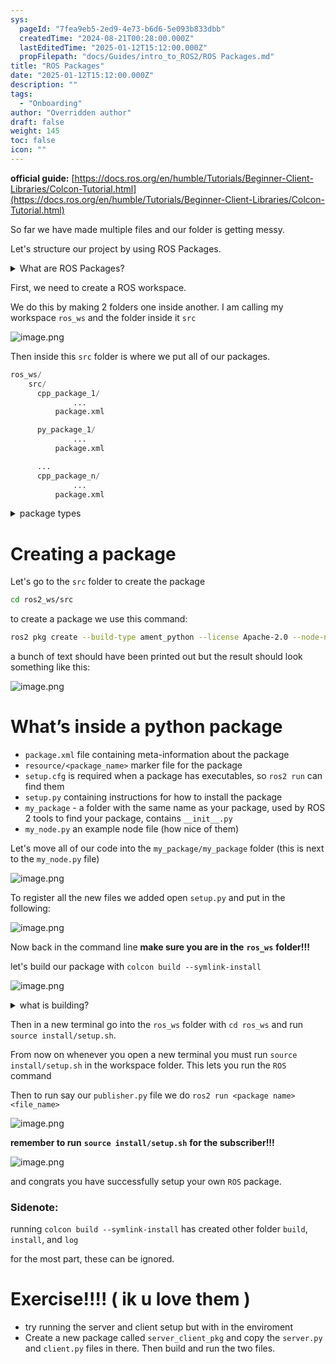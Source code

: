 ```yaml
---
sys:
  pageId: "7fea9eb5-2ed9-4e73-b6d6-5e093b833dbb"
  createdTime: "2024-08-21T00:28:00.000Z"
  lastEditedTime: "2025-01-12T15:12:00.000Z"
  propFilepath: "docs/Guides/intro_to_ROS2/ROS Packages.md"
title: "ROS Packages"
date: "2025-01-12T15:12:00.000Z"
description: ""
tags:
  - "Onboarding"
author: "Overridden author"
draft: false
weight: 145
toc: false
icon: ""
---
```


**official guide:** [https://docs.ros.org/en/humble/Tutorials/Beginner-Client-Libraries/Colcon-Tutorial.html](https://docs.ros.org/en/humble/Tutorials/Beginner-Client-Libraries/Colcon-Tutorial.html)

So far we have made multiple files and our folder is getting messy.

Let's structure our project by using ROS Packages.

<details>

<summary>What are ROS Packages?</summary>

ROS Packages are, as the name implies, packages of code that are highly sharable between ROS developers.

They consist of a folder, `package.xml` file, and source code

```python
      cpp_package_1/
		      ... imagine much code files here ..
          package.xml
```

</details>

First, we need to create a ROS workspace.

We do this by making 2 folders one inside another. I am calling my workspace `ros_ws` and the folder inside it `src`

![image.png](https://prod-files-secure.s3.us-west-2.amazonaws.com/d518164a-d88e-44d1-a4ee-3adb3bd8bce0/70706947-fd18-4537-a67b-e12946812d31/image.png?X-Amz-Algorithm=AWS4-HMAC-SHA256&X-Amz-Content-Sha256=UNSIGNED-PAYLOAD&X-Amz-Credential=ASIAZI2LB4662Q7ZK4JJ%2F20250427%2Fus-west-2%2Fs3%2Faws4_request&X-Amz-Date=20250427T200839Z&X-Amz-Expires=3600&X-Amz-Security-Token=IQoJb3JpZ2luX2VjEMz%2F%2F%2F%2F%2F%2F%2F%2F%2F%2FwEaCXVzLXdlc3QtMiJHMEUCIFhCwkMPF81TDcQrgLi68YXNeJFmraMxgZohPqJxCIe3AiEAh7jEuaUy6uIJSZXSxHeGpGuVvs5gvI1Y%2FeNN2CgyfE0q%2FwMIZRAAGgw2Mzc0MjMxODM4MDUiDEdYP8dj5993Nl7sJyrcAzazE1fq5IKGxZ6eblhQD1NQAlHtaoCzEwoWzs4IouFPQ8lZ3B%2Fca1YkwVKCiSRWF6RaHuN3Qd%2BsZM%2FzcyWa9Ngjw5kxeCqFeMjqmh4ka%2Fi%2FEss9M1aSDdOvuzMHljO4X47zF2Zqd4deJB7IRXkDqzY1e87sfX%2BATLgI4%2FwvPnvkogx2qqT%2FgUXnMqJdoFsziVpFll%2Fi6Zje8NlgDt8ubnGKmWSwHDqgqxvY7DNJytBkcpDNE34B9M8oov8bAbYRVujDVL30geTheEWdFrq3OjvizNKW7LPGC2dseK7QHxCcwYmk98Bo0YDxeKjIwvn28XCWkiLUUdlw4apc7%2BS1Tn4Dtal8QC%2BGRqK2UBfRuqloU8ItMhexvaDPBfGbHH3Ws8Cv4VwRFN2DltUnDkg%2BxfJ%2F%2Bm32Is25VxFGiftG4mubaK%2Bmz0ckhYOzEhN6CX6JLnPg2uvXk7Sajc4R4Xkyc%2FMJ%2FGSErnbMll1ldL%2FsX7ortPTYJbxgxbnDTFOmjYtVpSB0QnwiJQ7JWy3Q%2BtgEWiknezfALeThnohY1ZUGgt0fun23mczTDidSR82ckDRYetkNMs2SdZ%2BnqpjlKyjXnvZyo85ZqWcqtjNhYsdU58nnG7mjOTR8%2FZt19LUsMMCKusAGOqUBuc%2B8Tz3uCmyKiQD%2FRWBxcljyTTTWihPj0UA29Yt%2FYlm07i60tiKHgtANN4iIiHO3COJChfcusVnQnqXeWb7jLEo%2Fjs1%2FMEiaThcnhaZ3UXECAhK9HaEL1ABdSW1QsMjoxJW8co7cYKIk9ZY8Qt2obGvUvmUyHysaYUs7cgObUAcOQCnnbH%2BMtEQHdaz70HgfxQpX3JErnpztYTrAXjgFMESDbZ6Q&X-Amz-Signature=ef8de8e483e5411cf981155a282bb004b07c035ef4b9a3536a5f41d408e94587&X-Amz-SignedHeaders=host&x-id=GetObject)

Then inside this `src` folder is where we put all of our packages.

```python
ros_ws/
    src/
      cpp_package_1/
		      ...
          package.xml

      py_package_1/
		      ...
          package.xml

      ...
      cpp_package_n/
		      ...
          package.xml

```

<details>

<summary>package types</summary>

packages can be either `C++` or python.

the intern file structure is different for each but for this guide we will stick to creating python packages

</details>

# Creating a package

Let's go to the `src` folder to create the package

```bash
cd ros2_ws/src
```

to create a package we use this command:

```bash
ros2 pkg create --build-type ament_python --license Apache-2.0 --node-name my_node my_package
```

a bunch of text should have been printed out but the result should look something like this:

![image.png](https://prod-files-secure.s3.us-west-2.amazonaws.com/d518164a-d88e-44d1-a4ee-3adb3bd8bce0/e6cf1e3f-8512-4a3e-b131-079f800bf3e8/image.png?X-Amz-Algorithm=AWS4-HMAC-SHA256&X-Amz-Content-Sha256=UNSIGNED-PAYLOAD&X-Amz-Credential=ASIAZI2LB4662Q7ZK4JJ%2F20250427%2Fus-west-2%2Fs3%2Faws4_request&X-Amz-Date=20250427T200839Z&X-Amz-Expires=3600&X-Amz-Security-Token=IQoJb3JpZ2luX2VjEMz%2F%2F%2F%2F%2F%2F%2F%2F%2F%2FwEaCXVzLXdlc3QtMiJHMEUCIFhCwkMPF81TDcQrgLi68YXNeJFmraMxgZohPqJxCIe3AiEAh7jEuaUy6uIJSZXSxHeGpGuVvs5gvI1Y%2FeNN2CgyfE0q%2FwMIZRAAGgw2Mzc0MjMxODM4MDUiDEdYP8dj5993Nl7sJyrcAzazE1fq5IKGxZ6eblhQD1NQAlHtaoCzEwoWzs4IouFPQ8lZ3B%2Fca1YkwVKCiSRWF6RaHuN3Qd%2BsZM%2FzcyWa9Ngjw5kxeCqFeMjqmh4ka%2Fi%2FEss9M1aSDdOvuzMHljO4X47zF2Zqd4deJB7IRXkDqzY1e87sfX%2BATLgI4%2FwvPnvkogx2qqT%2FgUXnMqJdoFsziVpFll%2Fi6Zje8NlgDt8ubnGKmWSwHDqgqxvY7DNJytBkcpDNE34B9M8oov8bAbYRVujDVL30geTheEWdFrq3OjvizNKW7LPGC2dseK7QHxCcwYmk98Bo0YDxeKjIwvn28XCWkiLUUdlw4apc7%2BS1Tn4Dtal8QC%2BGRqK2UBfRuqloU8ItMhexvaDPBfGbHH3Ws8Cv4VwRFN2DltUnDkg%2BxfJ%2F%2Bm32Is25VxFGiftG4mubaK%2Bmz0ckhYOzEhN6CX6JLnPg2uvXk7Sajc4R4Xkyc%2FMJ%2FGSErnbMll1ldL%2FsX7ortPTYJbxgxbnDTFOmjYtVpSB0QnwiJQ7JWy3Q%2BtgEWiknezfALeThnohY1ZUGgt0fun23mczTDidSR82ckDRYetkNMs2SdZ%2BnqpjlKyjXnvZyo85ZqWcqtjNhYsdU58nnG7mjOTR8%2FZt19LUsMMCKusAGOqUBuc%2B8Tz3uCmyKiQD%2FRWBxcljyTTTWihPj0UA29Yt%2FYlm07i60tiKHgtANN4iIiHO3COJChfcusVnQnqXeWb7jLEo%2Fjs1%2FMEiaThcnhaZ3UXECAhK9HaEL1ABdSW1QsMjoxJW8co7cYKIk9ZY8Qt2obGvUvmUyHysaYUs7cgObUAcOQCnnbH%2BMtEQHdaz70HgfxQpX3JErnpztYTrAXjgFMESDbZ6Q&X-Amz-Signature=0abeca2616870180da6efaa93709956e4d330396f6894c7b6f06378ddaf5bbaa&X-Amz-SignedHeaders=host&x-id=GetObject)

# What’s inside a python package

- `package.xml` file containing meta-information about the package
- `resource/<package_name>` marker file for the package
- `setup.cfg` is required when a package has executables, so `ros2 run` can find them
- `setup.py` containing instructions for how to install the package
- `my_package` - a folder with the same name as your package, used by ROS 2 tools to find your package, contains `__init__.py`
- `my_node.py` an example node file (how nice of them)

Let's move all of our code into the `my_package/my_package` folder (this is next to the `my_node.py` file)

![image.png](https://prod-files-secure.s3.us-west-2.amazonaws.com/d518164a-d88e-44d1-a4ee-3adb3bd8bce0/9ce58f11-0da9-4d3e-b86d-506a9685d378/image.png?X-Amz-Algorithm=AWS4-HMAC-SHA256&X-Amz-Content-Sha256=UNSIGNED-PAYLOAD&X-Amz-Credential=ASIAZI2LB4662Q7ZK4JJ%2F20250427%2Fus-west-2%2Fs3%2Faws4_request&X-Amz-Date=20250427T200839Z&X-Amz-Expires=3600&X-Amz-Security-Token=IQoJb3JpZ2luX2VjEMz%2F%2F%2F%2F%2F%2F%2F%2F%2F%2FwEaCXVzLXdlc3QtMiJHMEUCIFhCwkMPF81TDcQrgLi68YXNeJFmraMxgZohPqJxCIe3AiEAh7jEuaUy6uIJSZXSxHeGpGuVvs5gvI1Y%2FeNN2CgyfE0q%2FwMIZRAAGgw2Mzc0MjMxODM4MDUiDEdYP8dj5993Nl7sJyrcAzazE1fq5IKGxZ6eblhQD1NQAlHtaoCzEwoWzs4IouFPQ8lZ3B%2Fca1YkwVKCiSRWF6RaHuN3Qd%2BsZM%2FzcyWa9Ngjw5kxeCqFeMjqmh4ka%2Fi%2FEss9M1aSDdOvuzMHljO4X47zF2Zqd4deJB7IRXkDqzY1e87sfX%2BATLgI4%2FwvPnvkogx2qqT%2FgUXnMqJdoFsziVpFll%2Fi6Zje8NlgDt8ubnGKmWSwHDqgqxvY7DNJytBkcpDNE34B9M8oov8bAbYRVujDVL30geTheEWdFrq3OjvizNKW7LPGC2dseK7QHxCcwYmk98Bo0YDxeKjIwvn28XCWkiLUUdlw4apc7%2BS1Tn4Dtal8QC%2BGRqK2UBfRuqloU8ItMhexvaDPBfGbHH3Ws8Cv4VwRFN2DltUnDkg%2BxfJ%2F%2Bm32Is25VxFGiftG4mubaK%2Bmz0ckhYOzEhN6CX6JLnPg2uvXk7Sajc4R4Xkyc%2FMJ%2FGSErnbMll1ldL%2FsX7ortPTYJbxgxbnDTFOmjYtVpSB0QnwiJQ7JWy3Q%2BtgEWiknezfALeThnohY1ZUGgt0fun23mczTDidSR82ckDRYetkNMs2SdZ%2BnqpjlKyjXnvZyo85ZqWcqtjNhYsdU58nnG7mjOTR8%2FZt19LUsMMCKusAGOqUBuc%2B8Tz3uCmyKiQD%2FRWBxcljyTTTWihPj0UA29Yt%2FYlm07i60tiKHgtANN4iIiHO3COJChfcusVnQnqXeWb7jLEo%2Fjs1%2FMEiaThcnhaZ3UXECAhK9HaEL1ABdSW1QsMjoxJW8co7cYKIk9ZY8Qt2obGvUvmUyHysaYUs7cgObUAcOQCnnbH%2BMtEQHdaz70HgfxQpX3JErnpztYTrAXjgFMESDbZ6Q&X-Amz-Signature=c693800efe15efdbf75a4a914963eb8752469f83680c46e61c7c9e450d57a6de&X-Amz-SignedHeaders=host&x-id=GetObject)

To register all the new files we added open `setup.py` and put in the following:

![image.png](https://prod-files-secure.s3.us-west-2.amazonaws.com/d518164a-d88e-44d1-a4ee-3adb3bd8bce0/1cd7c262-4cae-4496-9d75-c178537d24a2/image.png?X-Amz-Algorithm=AWS4-HMAC-SHA256&X-Amz-Content-Sha256=UNSIGNED-PAYLOAD&X-Amz-Credential=ASIAZI2LB4662Q7ZK4JJ%2F20250427%2Fus-west-2%2Fs3%2Faws4_request&X-Amz-Date=20250427T200839Z&X-Amz-Expires=3600&X-Amz-Security-Token=IQoJb3JpZ2luX2VjEMz%2F%2F%2F%2F%2F%2F%2F%2F%2F%2FwEaCXVzLXdlc3QtMiJHMEUCIFhCwkMPF81TDcQrgLi68YXNeJFmraMxgZohPqJxCIe3AiEAh7jEuaUy6uIJSZXSxHeGpGuVvs5gvI1Y%2FeNN2CgyfE0q%2FwMIZRAAGgw2Mzc0MjMxODM4MDUiDEdYP8dj5993Nl7sJyrcAzazE1fq5IKGxZ6eblhQD1NQAlHtaoCzEwoWzs4IouFPQ8lZ3B%2Fca1YkwVKCiSRWF6RaHuN3Qd%2BsZM%2FzcyWa9Ngjw5kxeCqFeMjqmh4ka%2Fi%2FEss9M1aSDdOvuzMHljO4X47zF2Zqd4deJB7IRXkDqzY1e87sfX%2BATLgI4%2FwvPnvkogx2qqT%2FgUXnMqJdoFsziVpFll%2Fi6Zje8NlgDt8ubnGKmWSwHDqgqxvY7DNJytBkcpDNE34B9M8oov8bAbYRVujDVL30geTheEWdFrq3OjvizNKW7LPGC2dseK7QHxCcwYmk98Bo0YDxeKjIwvn28XCWkiLUUdlw4apc7%2BS1Tn4Dtal8QC%2BGRqK2UBfRuqloU8ItMhexvaDPBfGbHH3Ws8Cv4VwRFN2DltUnDkg%2BxfJ%2F%2Bm32Is25VxFGiftG4mubaK%2Bmz0ckhYOzEhN6CX6JLnPg2uvXk7Sajc4R4Xkyc%2FMJ%2FGSErnbMll1ldL%2FsX7ortPTYJbxgxbnDTFOmjYtVpSB0QnwiJQ7JWy3Q%2BtgEWiknezfALeThnohY1ZUGgt0fun23mczTDidSR82ckDRYetkNMs2SdZ%2BnqpjlKyjXnvZyo85ZqWcqtjNhYsdU58nnG7mjOTR8%2FZt19LUsMMCKusAGOqUBuc%2B8Tz3uCmyKiQD%2FRWBxcljyTTTWihPj0UA29Yt%2FYlm07i60tiKHgtANN4iIiHO3COJChfcusVnQnqXeWb7jLEo%2Fjs1%2FMEiaThcnhaZ3UXECAhK9HaEL1ABdSW1QsMjoxJW8co7cYKIk9ZY8Qt2obGvUvmUyHysaYUs7cgObUAcOQCnnbH%2BMtEQHdaz70HgfxQpX3JErnpztYTrAXjgFMESDbZ6Q&X-Amz-Signature=d092ae813f441f4d7d42e90ab8d05a89fe93b84ba6ad0c21a3590259ccf921af&X-Amz-SignedHeaders=host&x-id=GetObject)

Now back in the command line **make sure you are in the** **`ros_ws`** **folder!!!**

let's build our package with `colcon build --symlink-install`

![image.png](https://prod-files-secure.s3.us-west-2.amazonaws.com/d518164a-d88e-44d1-a4ee-3adb3bd8bce0/2f2a0d27-b173-48fd-b189-5f5c0ce65619/image.png?X-Amz-Algorithm=AWS4-HMAC-SHA256&X-Amz-Content-Sha256=UNSIGNED-PAYLOAD&X-Amz-Credential=ASIAZI2LB4662Q7ZK4JJ%2F20250427%2Fus-west-2%2Fs3%2Faws4_request&X-Amz-Date=20250427T200839Z&X-Amz-Expires=3600&X-Amz-Security-Token=IQoJb3JpZ2luX2VjEMz%2F%2F%2F%2F%2F%2F%2F%2F%2F%2FwEaCXVzLXdlc3QtMiJHMEUCIFhCwkMPF81TDcQrgLi68YXNeJFmraMxgZohPqJxCIe3AiEAh7jEuaUy6uIJSZXSxHeGpGuVvs5gvI1Y%2FeNN2CgyfE0q%2FwMIZRAAGgw2Mzc0MjMxODM4MDUiDEdYP8dj5993Nl7sJyrcAzazE1fq5IKGxZ6eblhQD1NQAlHtaoCzEwoWzs4IouFPQ8lZ3B%2Fca1YkwVKCiSRWF6RaHuN3Qd%2BsZM%2FzcyWa9Ngjw5kxeCqFeMjqmh4ka%2Fi%2FEss9M1aSDdOvuzMHljO4X47zF2Zqd4deJB7IRXkDqzY1e87sfX%2BATLgI4%2FwvPnvkogx2qqT%2FgUXnMqJdoFsziVpFll%2Fi6Zje8NlgDt8ubnGKmWSwHDqgqxvY7DNJytBkcpDNE34B9M8oov8bAbYRVujDVL30geTheEWdFrq3OjvizNKW7LPGC2dseK7QHxCcwYmk98Bo0YDxeKjIwvn28XCWkiLUUdlw4apc7%2BS1Tn4Dtal8QC%2BGRqK2UBfRuqloU8ItMhexvaDPBfGbHH3Ws8Cv4VwRFN2DltUnDkg%2BxfJ%2F%2Bm32Is25VxFGiftG4mubaK%2Bmz0ckhYOzEhN6CX6JLnPg2uvXk7Sajc4R4Xkyc%2FMJ%2FGSErnbMll1ldL%2FsX7ortPTYJbxgxbnDTFOmjYtVpSB0QnwiJQ7JWy3Q%2BtgEWiknezfALeThnohY1ZUGgt0fun23mczTDidSR82ckDRYetkNMs2SdZ%2BnqpjlKyjXnvZyo85ZqWcqtjNhYsdU58nnG7mjOTR8%2FZt19LUsMMCKusAGOqUBuc%2B8Tz3uCmyKiQD%2FRWBxcljyTTTWihPj0UA29Yt%2FYlm07i60tiKHgtANN4iIiHO3COJChfcusVnQnqXeWb7jLEo%2Fjs1%2FMEiaThcnhaZ3UXECAhK9HaEL1ABdSW1QsMjoxJW8co7cYKIk9ZY8Qt2obGvUvmUyHysaYUs7cgObUAcOQCnnbH%2BMtEQHdaz70HgfxQpX3JErnpztYTrAXjgFMESDbZ6Q&X-Amz-Signature=037224487bbc21b1b9e74bc9fd0d99f4ee2211b0897034944c011efff7161415&X-Amz-SignedHeaders=host&x-id=GetObject)

<details>

<summary>what is building?</summary>

if you are a CS major at Rose-Hulman you will learn the answer to this in CSSE132

but TLDR; is it combines all the code files into one program that can be run easily 

</details>

Then in a new terminal go into the `ros_ws` folder with `cd ros_ws` and run `source install/setup.sh`. 

From now on whenever you open a new terminal you must run `source install/setup.sh` in the workspace folder. This lets you run the `ROS` command

Then to run say our `publisher.py` file we do `ros2 run <package name> <file_name>`

![image.png](https://prod-files-secure.s3.us-west-2.amazonaws.com/d518164a-d88e-44d1-a4ee-3adb3bd8bce0/4f4b1219-3a44-4632-aa0a-ce3471699f59/image.png?X-Amz-Algorithm=AWS4-HMAC-SHA256&X-Amz-Content-Sha256=UNSIGNED-PAYLOAD&X-Amz-Credential=ASIAZI2LB4662Q7ZK4JJ%2F20250427%2Fus-west-2%2Fs3%2Faws4_request&X-Amz-Date=20250427T200839Z&X-Amz-Expires=3600&X-Amz-Security-Token=IQoJb3JpZ2luX2VjEMz%2F%2F%2F%2F%2F%2F%2F%2F%2F%2FwEaCXVzLXdlc3QtMiJHMEUCIFhCwkMPF81TDcQrgLi68YXNeJFmraMxgZohPqJxCIe3AiEAh7jEuaUy6uIJSZXSxHeGpGuVvs5gvI1Y%2FeNN2CgyfE0q%2FwMIZRAAGgw2Mzc0MjMxODM4MDUiDEdYP8dj5993Nl7sJyrcAzazE1fq5IKGxZ6eblhQD1NQAlHtaoCzEwoWzs4IouFPQ8lZ3B%2Fca1YkwVKCiSRWF6RaHuN3Qd%2BsZM%2FzcyWa9Ngjw5kxeCqFeMjqmh4ka%2Fi%2FEss9M1aSDdOvuzMHljO4X47zF2Zqd4deJB7IRXkDqzY1e87sfX%2BATLgI4%2FwvPnvkogx2qqT%2FgUXnMqJdoFsziVpFll%2Fi6Zje8NlgDt8ubnGKmWSwHDqgqxvY7DNJytBkcpDNE34B9M8oov8bAbYRVujDVL30geTheEWdFrq3OjvizNKW7LPGC2dseK7QHxCcwYmk98Bo0YDxeKjIwvn28XCWkiLUUdlw4apc7%2BS1Tn4Dtal8QC%2BGRqK2UBfRuqloU8ItMhexvaDPBfGbHH3Ws8Cv4VwRFN2DltUnDkg%2BxfJ%2F%2Bm32Is25VxFGiftG4mubaK%2Bmz0ckhYOzEhN6CX6JLnPg2uvXk7Sajc4R4Xkyc%2FMJ%2FGSErnbMll1ldL%2FsX7ortPTYJbxgxbnDTFOmjYtVpSB0QnwiJQ7JWy3Q%2BtgEWiknezfALeThnohY1ZUGgt0fun23mczTDidSR82ckDRYetkNMs2SdZ%2BnqpjlKyjXnvZyo85ZqWcqtjNhYsdU58nnG7mjOTR8%2FZt19LUsMMCKusAGOqUBuc%2B8Tz3uCmyKiQD%2FRWBxcljyTTTWihPj0UA29Yt%2FYlm07i60tiKHgtANN4iIiHO3COJChfcusVnQnqXeWb7jLEo%2Fjs1%2FMEiaThcnhaZ3UXECAhK9HaEL1ABdSW1QsMjoxJW8co7cYKIk9ZY8Qt2obGvUvmUyHysaYUs7cgObUAcOQCnnbH%2BMtEQHdaz70HgfxQpX3JErnpztYTrAXjgFMESDbZ6Q&X-Amz-Signature=e20912fd848ef6f178950df4208b3a8c58b6f03e859a9c9635fe8fb2b22b1b6b&X-Amz-SignedHeaders=host&x-id=GetObject)

**remember to run** **`source install/setup.sh`** **for the subscriber!!!**

![image.png](https://prod-files-secure.s3.us-west-2.amazonaws.com/d518164a-d88e-44d1-a4ee-3adb3bd8bce0/02121119-dad4-49ec-8356-c956108b4243/image.png?X-Amz-Algorithm=AWS4-HMAC-SHA256&X-Amz-Content-Sha256=UNSIGNED-PAYLOAD&X-Amz-Credential=ASIAZI2LB4662Q7ZK4JJ%2F20250427%2Fus-west-2%2Fs3%2Faws4_request&X-Amz-Date=20250427T200839Z&X-Amz-Expires=3600&X-Amz-Security-Token=IQoJb3JpZ2luX2VjEMz%2F%2F%2F%2F%2F%2F%2F%2F%2F%2FwEaCXVzLXdlc3QtMiJHMEUCIFhCwkMPF81TDcQrgLi68YXNeJFmraMxgZohPqJxCIe3AiEAh7jEuaUy6uIJSZXSxHeGpGuVvs5gvI1Y%2FeNN2CgyfE0q%2FwMIZRAAGgw2Mzc0MjMxODM4MDUiDEdYP8dj5993Nl7sJyrcAzazE1fq5IKGxZ6eblhQD1NQAlHtaoCzEwoWzs4IouFPQ8lZ3B%2Fca1YkwVKCiSRWF6RaHuN3Qd%2BsZM%2FzcyWa9Ngjw5kxeCqFeMjqmh4ka%2Fi%2FEss9M1aSDdOvuzMHljO4X47zF2Zqd4deJB7IRXkDqzY1e87sfX%2BATLgI4%2FwvPnvkogx2qqT%2FgUXnMqJdoFsziVpFll%2Fi6Zje8NlgDt8ubnGKmWSwHDqgqxvY7DNJytBkcpDNE34B9M8oov8bAbYRVujDVL30geTheEWdFrq3OjvizNKW7LPGC2dseK7QHxCcwYmk98Bo0YDxeKjIwvn28XCWkiLUUdlw4apc7%2BS1Tn4Dtal8QC%2BGRqK2UBfRuqloU8ItMhexvaDPBfGbHH3Ws8Cv4VwRFN2DltUnDkg%2BxfJ%2F%2Bm32Is25VxFGiftG4mubaK%2Bmz0ckhYOzEhN6CX6JLnPg2uvXk7Sajc4R4Xkyc%2FMJ%2FGSErnbMll1ldL%2FsX7ortPTYJbxgxbnDTFOmjYtVpSB0QnwiJQ7JWy3Q%2BtgEWiknezfALeThnohY1ZUGgt0fun23mczTDidSR82ckDRYetkNMs2SdZ%2BnqpjlKyjXnvZyo85ZqWcqtjNhYsdU58nnG7mjOTR8%2FZt19LUsMMCKusAGOqUBuc%2B8Tz3uCmyKiQD%2FRWBxcljyTTTWihPj0UA29Yt%2FYlm07i60tiKHgtANN4iIiHO3COJChfcusVnQnqXeWb7jLEo%2Fjs1%2FMEiaThcnhaZ3UXECAhK9HaEL1ABdSW1QsMjoxJW8co7cYKIk9ZY8Qt2obGvUvmUyHysaYUs7cgObUAcOQCnnbH%2BMtEQHdaz70HgfxQpX3JErnpztYTrAXjgFMESDbZ6Q&X-Amz-Signature=7a5b0e07b6abec8b87f8750e1b11af23d0cd403531e14d15afb7a936d0ae80cb&X-Amz-SignedHeaders=host&x-id=GetObject)

and congrats you have successfully setup your own `ROS` package.

### Sidenote:

running `colcon build --symlink-install` has created other folder `build`, `install`, and `log`

for the most part, these can be ignored.

# Exercise!!!! ( ik u love them )

- try running the server and client setup but with in the enviroment
- Create a new package called `server_client_pkg` and copy the `server.py` and `client.py` files in there. Then build and run the two files.
